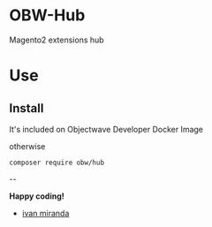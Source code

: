 # OBW-Hub

Magento2 extensions hub

# Use


## Install

It's included on Objectwave Developer Docker Image

otherwise

```
composer require obw/hub
```

--

**Happy coding!**
- [ivan miranda](http://ivanmiranda.me)